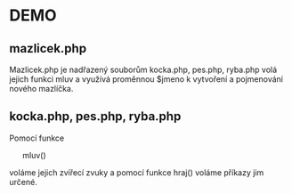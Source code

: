 # DEMO

## mazlicek.php

Mazlicek.php je nadřazený souborům kocka.php, pes.php, ryba.php volá jejich funkci mluv a využívá proměnnou $jmeno k vytvoření a pojmenování nového mazlíčka.

## kocka.php, pes.php, ryba.php

Pomocí funkce <ul>mluv()</ul> voláme jejich zvířecí zvuky a pomocí funkce hraj() voláme příkazy jim určené.
